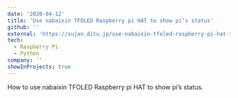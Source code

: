 ```yaml
---
date: '2020-04-12'
title: 'Use nabaixin TFOLED Raspberry pi HAT to show pi’s status'
github: ''
external: 'https://sujan.ditu.jp/use-nabaixin-tfoled-raspberry-pi-hat-to-show-pis-status/'
tech:
  - Raspberry Pi
  - Python
company: ''
showInProjects: true
---
```


How to use nabaixin TFOLED Raspberry pi HAT to show pi’s status.
